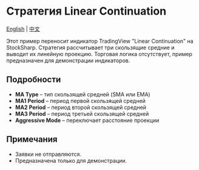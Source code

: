 # Стратегия Linear Continuation
[English](README.md) | [中文](README_cn.md)

Этот пример переносит индикатор TradingView "Linear Continuation" на StockSharp. Стратегия рассчитывает три скользящие средние и выводит их линейную проекцию. Торговая логика отсутствует, пример предназначен для демонстрации индикаторов.

## Подробности

- **MA Type** – тип скользящей средней (SMA или EMA)
- **MA1 Period** – период первой скользящей средней
- **MA2 Period** – период второй скользящей средней
- **MA3 Period** – период третьей скользящей средней
- **Aggressive Mode** – переключает расстояние проекции

## Примечания

- Заявки не отправляются.
- Предназначена только для демонстрации.
